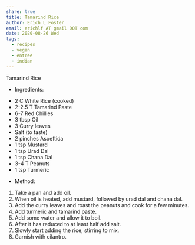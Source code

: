 ```yaml
---
share: true
title: Tamarind Rice
author: Erich L Foster
email: erichlf AT gmail DOT com
date: 2020-08-26 Wed
tags:
  - recipes
  - vegan
  - entree
  - indian
---
```

Tamarind Rice
* Ingredients:
- 2 C White Rice (cooked)
- 2-2.5 T Tamarind Paste
- 6-7 Red Chillies
- 3 tbsp Oil
- 3 Curry leaves
- Salt (to taste)
- 2 pinches Asoeftida
- 1 tsp Mustard
- 1 tsp Urad Dal
- 1 tsp Chana Dal
- 3-4 T Peanuts
- 1 tsp Turmeric

* Method:
1. Take a pan and add oil.
2. When oil is heated, add mustard, followed by urad dal and chana dal.
3. Add the curry leaves and roast the peanuts and cook for a few minutes.
4. Add turmeric and tamarind paste.
5. Add some water and allow it to boil.
6. After it has reduced to at least half add salt.
7. Slowly start adding the rice, stirring to mix.
8. Garnish with cilantro.
